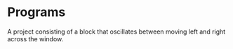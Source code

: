 # Programs
A project consisting of a block that oscillates between moving left and right across the window.
